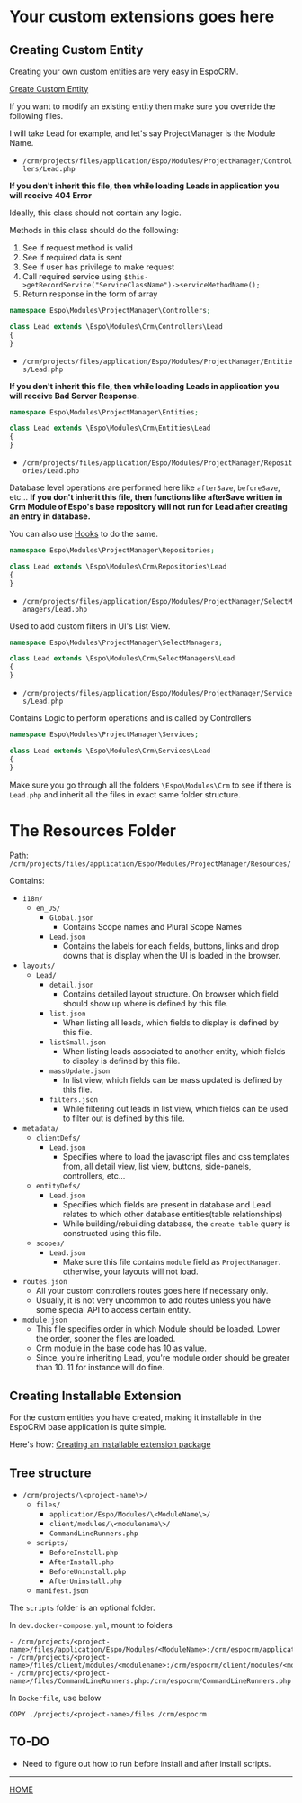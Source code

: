 # Your custom extensions goes here

## Creating Custom Entity

Creating your own custom entities are very easy in EspoCRM.

[Create Custom Entity](https://www.espocrm.com/blog/how-to-create-custom-entity/)

If you want to modify an existing entity then make sure you override the following files.

I will take Lead for example, and let's say ProjectManager is the Module Name.

- `/crm/projects/files/application/Espo/Modules/ProjectManager/Controllers/Lead.php`

**If you don't inherit this file, then while loading Leads in application you will receive 404 Error**

Ideally, this class should not contain any logic.

Methods in this class should do the following:
1. See if request method is valid
2. See if required data is sent
3. See if user has privilege to make request
4. Call required service using `$this->getRecordService("ServiceClassName")->serviceMethodName();`
5. Return response in the form of array

```php
namespace Espo\Modules\ProjectManager\Controllers;

class Lead extends \Espo\Modules\Crm\Controllers\Lead
{
}
```

- `/crm/projects/files/application/Espo/Modules/ProjectManager/Entities/Lead.php`

**If you don't inherit this file, then while loading Leads in application you will receive Bad Server Response.**

```php
namespace Espo\Modules\ProjectManager\Entities;

class Lead extends \Espo\Modules\Crm\Entities\Lead
{
}
```

- `/crm/projects/files/application/Espo/Modules/ProjectManager/Repositories/Lead.php`

Database level operations are performed here like `afterSave`, `beforeSave`, etc...
**If you don't inherit this file, then functions like afterSave written in Crm Module of Espo's base repository will not run for Lead after creating an entry in database.**

You can also use [Hooks](https://www.espocrm.com/documentation/development/hooks/) to do the same.

```php
namespace Espo\Modules\ProjectManager\Repositories;

class Lead extends \Espo\Modules\Crm\Repositories\Lead
{
}
```

- `/crm/projects/files/application/Espo/Modules/ProjectManager/SelectManagers/Lead.php`

Used to add custom filters in UI's List View.

```php
namespace Espo\Modules\ProjectManager\SelectManagers;

class Lead extends \Espo\Modules\Crm\SelectManagers\Lead
{
}
```

- `/crm/projects/files/application/Espo/Modules/ProjectManager/Services/Lead.php`

Contains Logic to perform operations and is called by Controllers

```php
namespace Espo\Modules\ProjectManager\Services;

class Lead extends \Espo\Modules\Crm\Services\Lead
{
}
```

Make sure you go through all the folders `\Espo\Modules\Crm` to see if there is `Lead.php` and inherit all the files in exact same folder structure.

# The Resources Folder

Path: `/crm/projects/files/application/Espo/Modules/ProjectManager/Resources/`

Contains:
- `i18n/`
  - `en_US/`
    - `Global.json`
      - Contains Scope names and Plural Scope Names
    - `Lead.json`
      - Contains the labels for each fields, buttons, links and drop downs that is display when the UI is loaded in the browser.
- `layouts/`
  - `Lead/`
    - `detail.json`
      - Contains detailed layout structure. On browser which field should show up where is defined by this file.
    - `list.json`
      - When listing all leads, which fields to display is defined by this file.
    - `listSmall.json`
      - When listing leads associated to another entity, which fields to display is defined by this file.
    - `massUpdate.json`
      - In list view, which fields can be mass updated is defined by this file.
    - `filters.json`
      - While filtering out leads in list view, which fields can be used to filter out is defined by this file.
- `metadata/`
  - `clientDefs/`
    - `Lead.json`
      - Specifies where to load the javascript files and css templates from, all detail view, list view, buttons, side-panels, controllers, etc...
  - `entityDefs/`
    - `Lead.json`
      - Specifies which fields are present in database and Lead relates to which other database entities(table relationships)
      - While building/rebuilding database, the `create table` query is constructed using this file.
  - `scopes/`
    - `Lead.json`
      - Make sure this file contains `module` field as `ProjectManager`. otherwise, your layouts will not load.
- `routes.json`
  - All your custom controllers routes goes here if necessary only.
  - Usually, it is not very uncommon to add routes unless you have some special API to access certain entity.
- `module.json`
  - This file specifies order in which Module should be loaded. Lower the order, sooner the files are loaded.
  - Crm module in the base code has 10 as value.
  - Since, you're inheriting Lead, you're module order should be greater than 10. 11 for instance will do fine.

## Creating Installable Extension

For the custom entities you have created, making it installable in the EspoCRM base application is quite simple.

Here's how: [Creating an installable extension package](https://www.espocrm.com/blog/creating-an-installable-extension-package/)

## Tree structure

- `/crm/projects/\<project-name\>/`
  - `files/`
    - `application/Espo/Modules/\<ModuleName\>/`
    - `client/modules/\<modulename\>/`
    - `CommandLineRunners.php`
  - `scripts/`
    - `BeforeInstall.php`
    - `AfterInstall.php`
    - `BeforeUninstall.php`
    - `AfterUninstall.php`
  - `manifest.json`

The `scripts` folder is an optional folder.

In `dev.docker-compose.yml`, mount to folders

```
- /crm/projects/<project-name>/files/application/Espo/Modules/<ModuleName>:/crm/espocrm/application/Espo/Modules/<ModuleName>
- /crm/projects/<project-name>/files/client/modules/<modulename>:/crm/espocrm/client/modules/<modulename>
- /crm/projects/<project-name>/files/CommandLineRunners.php:/crm/espocrm/CommandLineRunners.php
```

In `Dockerfile`, use below

```
COPY ./projects/<project-name>/files /crm/espocrm
```

## TO-DO

- Need to figure out how to run before install and after install scripts.

---
[HOME](../README.md)
